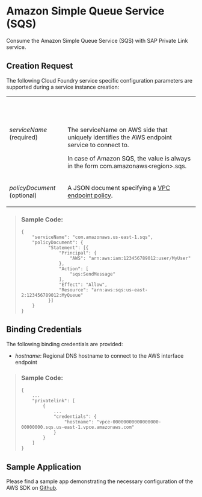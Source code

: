 <!-- loiocfad39f9b9d544c09b90b273b27a9a8e -->

# Amazon Simple Queue Service \(SQS\)

Consume the Amazon Simple Queue Service \(SQS\) with SAP Private Link service.



<a name="loiocfad39f9b9d544c09b90b273b27a9a8e__section_phf_vkt_45b"/>

## Creation Request

The following Cloud Foundry service specific configuration parameters are supported during a service instance creation:


<table>
<tr>
<th valign="top">

 



</th>
<th valign="top">

 



</th>
</tr>
<tr>
<td valign="top">

*serviceName* \(required\)



</td>
<td valign="top">

The serviceName on AWS side that uniquely identifies the AWS endpoint service to connect to.

In case of Amazon SQS, the value is always in the form com.amazonaws<region\>.sqs.



</td>
</tr>
<tr>
<td valign="top">

*policyDocument* \(optional\)



</td>
<td valign="top">

A JSON document specifying a [VPC endpoint policy](https://docs.aws.amazon.com/vpc/latest/privatelink/vpc-endpoints-access.html).



</td>
</tr>
</table>

> ### Sample Code:  
> ```
> {
>     "serviceName": "com.amazonaws.us-east-1.sqs",
>     "policyDocument": {
>           "Statement": [{
>               "Principal": {
>                   "AWS": "arn:aws:iam:123456789012:user/MyUser"
>               },
>               "Action": [
>                   "sqs:SendMessage"
>               ],
>               "Effect": "Allow",
>               "Resource": "arn:aws:sqs:us-east-2:123456789012:MyQueue"
>           }]
>     }
> }
> ```



<a name="loiocfad39f9b9d544c09b90b273b27a9a8e__section_gy5_jlt_45b"/>

## Binding Credentials

The following binding credentials are provided:

-   *hostname*: Regional DNS hostname to connect to the AWS interface endpoint

> ### Sample Code:  
> ```
> {
>     ...
>     "privatelink": [
>         {
>             ...
>             "credentials": {
>                 "hostname": "vpce-00000000000000000-00000000.sqs.us-east-1.vpce.amazonaws.com"
>             }
>         }
>     ]
> }
> ```



<a name="loiocfad39f9b9d544c09b90b273b27a9a8e__section_egt_vxq_nvb"/>

## Sample Application

Please find a sample app demonstrating the necessary configuration of the AWS SDK on [Github](https://github.com/SAP-samples/private-link-aws-services/tree/main/sqs).

